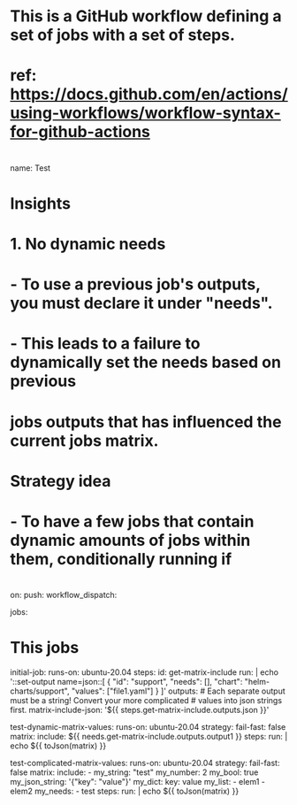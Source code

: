 # This is a GitHub workflow defining a set of jobs with a set of steps.
# ref: https://docs.github.com/en/actions/using-workflows/workflow-syntax-for-github-actions
#
name: Test

# Insights
# 1. No dynamic needs
#    - To use a previous job's outputs, you must declare it under "needs".
#    - This leads to a failure to dynamically set the needs based on previous
#      jobs outputs that has influenced the current jobs matrix.

# Strategy idea
# - To have a few jobs that contain dynamic amounts of jobs within them, conditionally running if 
#   

on:
  push:
  workflow_dispatch:

jobs:
  # This jobs 
  initial-job:
    runs-on: ubuntu-20.04
    steps:
      id: get-matrix-include
      run: |
        echo '::set-output name=json::[
            {
                "id": "support",
                "needs": [],
                "chart": "helm-charts/support",
                "values": ["file1.yaml"]
            }
        ]'
    outputs:
      # Each separate output must be a string! Convert your more complicated
      # values into json strings first.
      matrix-include-json: '${{ steps.get-matrix-include.outputs.json }}'

  test-dynamic-matrix-values:
    runs-on: ubuntu-20.04
    strategy:
      fail-fast: false
      matrix:
        include: ${{ needs.get-matrix-include.outputs.output1 }}
    steps:
      run: |
        echo ${{ toJson(matrix) }}

  test-complicated-matrix-values:
    runs-on: ubuntu-20.04
    strategy:
      fail-fast: false
      matrix:
        include:
          - my_string: "test"
            my_number: 2
            my_bool: true
            my_json_string: '{"key": "value"}'
            my_dict:
              key: value
            my_list:
              - elem1
              - elem2
            my_needs:
              - test
    steps:
      run: |
        echo ${{ toJson(matrix) }}